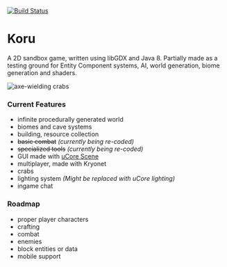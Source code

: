 [![Build Status](https://travis-ci.org/Anuken/Koru.svg?branch=master)](https://travis-ci.org/Anuken/Koru/)

# Koru

A 2D sandbox game, written using libGDX and Java 8. Partially made as a testing ground for Entity Component systems, AI, world generation, biome generation and shaders.

![axe-wielding crabs](http://i.imgur.com/6bft2gp.png)

### Current Features
- infinite procedurally generated world
- biomes and cave systems
- building, resource collection
- ~~basic combat~~ *(currently being re-coded)*
- ~~specialized tools~~ *(currently being re-coded)*
- GUI made with [uCore Scene](https://github.com/Anuken/uCore)
- multiplayer, made with Kryonet
- crabs
- lighting system *(Might be replaced with uCore lighting)*
- ingame chat


### Roadmap
- proper player characters
- crafting
- combat
- enemies
- block entities or data
- mobile support
